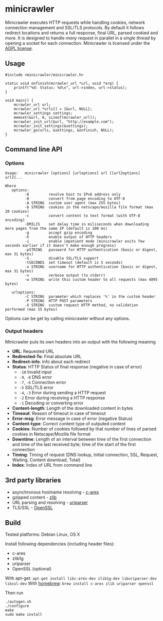 minicrawler
===========

Minicrawler executes HTTP requests while handling cookies, network connection management and SSL/TLS protocols. By default it follows redirect locations and returns a full response, final URL, parsed cookied and more. It is designed to handle *many* request in parallel in a *single thread* by opening a socket for each connection. Minicrawler is licensed under the [AGPL license](license.txt).

## Usage

```
#include <minicrawler/minicrawler.h>

static void onfinish(mcrawler_url *url, void *arg) {
	printf("%d: Status: %d\n", url->index, url->status);
}

void main() {
	mcrawler_url url;
	mcrawler_url *urls[] = {&url, NULL};
	mcrawler_settings settings;
	memset(&url, 0, sizeof(mcrawler_url));
	mcrawler_init_url(&url, "http://example.com");
	mcrawler_init_settings(&settings);
	mcrawler_go(urls, &settings, &onfinish, NULL);
}
```

## Command line API

### Options

```
Usage:   minicrawler [options] [urloptions] url [[url2options] url2]...

Where
   options:
         -6         resolve host to IPv6 address only
         -8         convert from page encoding to UTF-8
         -A STRING  custom user agent (max 255 bytes)
         -b STRING  cookies in the netscape/mozilla file format (max 20 cookies)
         -c         convert content to text format (with UTF-8 encoding)
         -DMILIS    set delay time in miliseconds when downloading more pages from the same IP (default is 100 ms)
         -g         accept gzip encoding
         -h         enable output of HTTP headers
         -i         enable impatient mode (minicrawler exits few seconds earlier if it doesn't make enough progress)
         -pSTRING   password for HTTP authentication (basic or digest, max 31 bytes)
         -S         disable SSL/TLS support
         -tSECONDS  set timeout (default is 5 seconds)
         -u STRING  username for HTTP authentication (basic or digest, max 31 bytes)
         -v         verbose output (to stderr)
         -w STRING  write this custom header to all requests (max 4095 bytes)

   urloptions:
         -C STRING  parameter which replaces '%' in the custom header
         -P STRING  HTTP POST parameters
         -X STRING  custom request HTTP method, no validation performed (max 15 bytes)
```
Options can be get by calling minicrawler without any options.


### Output headers

Minicrawler puts its own headers into an output with the following meaning

 * **URL**: Requested URL
 * **Redirected-To**: Final absolute URL
 * **Redirect-info**: Info about each redirect
 * **Status**: HTTP Status of final response (negative in case of error)
   * `-10` Invalid input
   * `-9`, `-8` DNS error
   * `-7`, `-6` Connection error
   * `-5` SSL/TLS error
   * `-4`, `-3` Error during sending a HTTP request
   * `-2` Error during receiving a HTTP response
   * `-1` Decoding or converting error
 * **Content-length**: Length of the downloaded content in bytes
 * **Timeout**: Reason of timeout in case of timeout
 * **Error-msg**: Error message in case of error (negative Status)
 * **Content-type**: Correct content type of outputed content
 * **Cookies**: Number of cookies followed by that number of lines of parsed cookies in Netscape/Mozilla file format
 * **Downtime**: Length of an interval between time of the first connection and time of the last received byte; time of the start of the first connection
 * **Timing**: Timing of request (DNS lookup, Initial connection, SSL, Request, Waiting, Content download, Total)
 * **Index**: Index of URL from command line

## 3rd party libraries

 * asynchronous hostname resolving - [c-ares](http://c-ares.haxx.se/)
 * gzipped content - [zlib](http://zlib.net/)
 * URL parsing and resolving - [uriparser](http://uriparser.sourceforge.net/)
 * TLS/SSL - [OpenSSL](https://www.openssl.org/)

## Build

Tested platforms: Debian Linux, OS X

Install following dependencies (including header files):
 * c-ares
 * zlib1g
 * uriparser
 * OpenSSL (optional)

With apt-get: `apt-get install libc-ares-dev zlib1g-dev liburiparser-dev libssl-dev`
With [homebrew](http://brew.sh/): `brew install c-ares zlib uriparser openssl`

Then run
```
./autogen.sh
./configure
make
sudo make install
```
